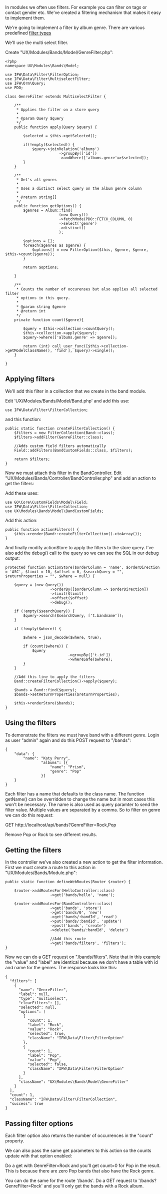 In modules we often use filters. For example you can filter on tags or contact gender etc. We've created a filtering
mechanism that makes it easy to implement them.

We're going to implement a filter by album genre. There are various
predefined [filter types](http://intermesh.io/php/docs/namespace-IFW.Data.Filter.html)

We'll use the multi select filter.

Create "UX/Modules/Bands/Model/GenreFilter.php":

````````````````````````````````````````````````````````````````````````````````
<?php
namespace UX\Modules\Bands\Model;

use IFW\Data\Filter\FilterOption;
use IFW\Data\Filter\MultiselectFilter;
use IFW\Orm\Query;
use PDO;

class GenreFilter extends MultiselectFilter {
	
	/**
	 * Applies the filter on a store query
	 * 
	 * @param Query $query
	 */
	public function apply(Query $query) {
		
		$selected = $this->getSelected();
		
		if(!empty($selected)) {
			$query->joinRelation('albums')
						->groupBy(['id'])
						->andWhere(['albums.genre'=>$selected]);
		}
	}

	/**
	 * Get's all genres
	 * 
	 * Uses a distinct select query on the album genre column
	 * 
	 * @return string[]
	 */
	public function getOptions() {
		$genres = Album::find(
						(new Query())
						->fetchMode(PDO::FETCH_COLUMN, 0)
						->select('genre')
						->distinct()
						);
		
		$options = [];
		foreach($genres as $genre) {
			$options[] = new FilterOption($this, $genre, $genre, $this->count($genre));
		}
		
		return $options;
		
	}
	
	/**
	 * Counts the number of occurenses but also applies all selected filter 
	 * options in this query.
	 * 
	 * @param string $genre
	 * @return int
	 */
	private function count($genre){
		
		$query = $this->collection->countQuery();		
		$this->collection->apply($query);		
		$query->where(['albums.genre' => $genre]);
		
		return (int) call_user_func([$this->collection->getModelClassName(), 'find'], $query)->single();
	}

}

````````````````````````````````````````````````````````````````````````````````


## Applying filters

We'll add this filter in a collection that we create in the band module.

Edit 'UX/Modules/Bands/Model/Band.php' and add this use:

````````````````````````````````````````````````````````````````````````````````
use IFW\Data\Filter\FilterCollection;
````````````````````````````````````````````````````````````````````````````````

and this function:

````````````````````````````````````````````````````````````````````````````````
public static function createFilterCollection() {
	$filters = new FilterCollection(Band::class);		
	$filters->addFilter(GenreFilter::class);		

	//Adds custom field filters automatically
	Field::addFilters(BandCustomFields::class, $filters);

	return $filters;
}
````````````````````````````````````````````````````````````````````````````````

Now we must attach this filter in the BandController. 
Edit "UX/Modules/Bands/Controller/BandController.php" and add an action to get the
filters:


Add these uses:

````````````````````````````````````````````````````````````````````````````````
use GO\Core\CustomFields\Model\Field;
use IFW\Data\Filter\FilterCollection;
use UX\Modules\Bands\Model\BandCustomFields;
````````````````````````````````````````````````````````````````````````````````

Add this action:

````````````````````````````````````````````````````````````````````````````````
public function actionFilters() {
	$this->render(Band::createFilterCollection()->toArray());		
}
````````````````````````````````````````````````````````````````````````````````

And finally modify actionStore to apply the filters to the store query. I've 
also add the debug() call to the query so we can see the SQL in our debug output:


````````````````````````````````````````````````````````````````````````````````
protected function actionStore($orderColumn = 'name', $orderDirection = 'ASC', $limit = 10, $offset = 0, $searchQuery = "", $returnProperties = "", $where = null) {

	$query = (new Query())
					->orderBy([$orderColumn => $orderDirection])
					->limit($limit)
					->offset($offset)
					->debug();

	if (!empty($searchQuery)) {
		$query->search($searchQuery, ['t.bandname']);
	}

	if (!empty($where)) {

		$where = json_decode($where, true);

		if (count($where)) {
			$query
							->groupBy(['t.id'])
							->whereSafe($where);
		}
	}

	//Add this line to apply the filters
	Band::createFilterCollection()->apply($query);		

	$bands = Band::find($query);
	$bands->setReturnProperties($returnProperties);

	$this->renderStore($bands);
}
````````````````````````````````````````````````````````````````````````````````


## Using the filters

To demonstrate the filters we must have band with a different genre. 
Login as user "admin" again and do this POST request to "/bands":
````````````````````````````````````````````````````````````````````````````````
{
    "data": {
        "name": "Katy Perry",
				"albums": [{
					"name": "Prism",
					"genre": "Pop"
				}]
    }
}

````````````````````````````````````````````````````````````````````````````````


Each filter has a name that defaults to the class name. The function getName()
can be overridden to change the name but in most cases this won't be necessary.
The name is also used as query paramter to send the filter value. Multiple values
are separated by a comma. So to filter on genre we can do this request:

GET http://localhost/api/bands?GenreFilter=Rock,Pop

Remove Pop or Rock to see different results.


## Getting the filters

In the controller we've also created a new action to get the filter information.
First we must create a route to this action in "UX/Modules/Bands/Module.php":

````````````````````````````````````````````````````````````````````````````````
public static function defineWebRoutes(Router $router) {

	$router->addRoutesFor(HelloController::class)
					->get('bands/hello', 'name');

	$router->addRoutesFor(BandController::class)
					->get('bands', 'store')
					->get('bands/0', 'new')
					->get('bands/:bandId', 'read')
					->put('bands/:bandId', 'update')
					->post('bands', 'create')
					->delete('bands/:bandId', 'delete')
					
					//Add this route
					->get('bands/filters', 'filters');
}
````````````````````````````````````````````````````````````````````````````````


Now we can do a GET request on "/bands/filters". Note that in this example the
"value" and "label" are identical because we don't have a table with id and name
for the genres. The response looks like this:

````````````````````````````````````````````````````````````````````````````````
{
  "filters": [
    {
      "name": "GenreFilter",
      "label": null,
      "type": "multiselect",
      "clearFilters": [],
      "selected": null,
      "options": [
        {
          "count": 1,
          "label": "Rock",
          "value": "Rock",
          "selected": true,
          "className": "IFW\Data\Filter\FilterOption"
        },
        {
          "count": 1,
          "label": "Pop",
          "value": "Pop",
          "selected": false,
          "className": "IFW\Data\Filter\FilterOption"
        }
      ],
      "className": "UX\Modules\Bands\Model\GenreFilter"
    }
  ],
  "count": 1,
  "className": "IFW\Data\Filter\FilterCollection",
  "success": true
}
````````````````````````````````````````````````````````````````````````````````

## Passing filter options
Each filter option also returns the number of occurrences in the "count" property.

We can also pass the same get parameters to this action so the counts update
with that option enabled:

Do a get with GenreFilter=Rock and you'll get count=0 for Pop in the result. This is
because there are zero Pop bands that also have the Rock genre.

You can do the same for the route '/bands'. Do a GET request to 
'/bands?GenreFilter=Rock' and you'll only get the bands with a Rock album.